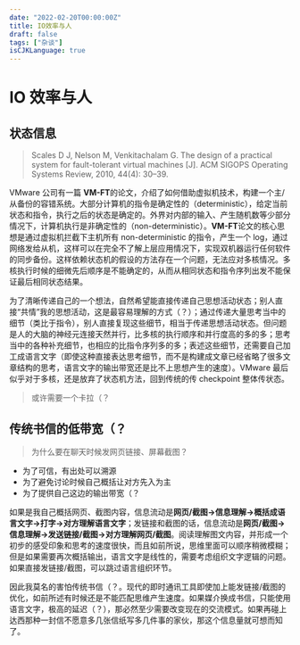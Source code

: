 ```yaml
---
date: "2022-02-20T00:00:00Z"
title: IO效率与人
draft: false
tags: ["杂谈"]
isCJKLanguage: true
---
```


# IO 效率与人

## 状态信息

> Scales D J, Nelson M, Venkitachalam G. The design of a practical system for fault-tolerant virtual machines [J]. ACM SIGOPS Operating Systems Review, 2010, 44(4): 30–39.

VMware 公司有一篇 **VM-FT**的论文，介绍了如何借助虚拟机技术，构建一个主/从备份的容错系统。大部分计算机的指令是确定性的（deterministic），给定当前状态和指令，执行之后的状态是确定的。外界对内部的输入、产生随机数等少部分情况下，计算机执行是非确定性的（non-deterministic）。**VM-FT**论文的核心思想是通过虚拟机拦截下主机所有 non-deterministic 的指令，产生一个 log，通过网络发给从机，这样可以在完全不了解上层应用情况下，实现双机器运行任何软件的同步备份。这样依赖状态机的假设的方法存在一个问题，无法应对多核情况。多核执行时候的细微先后顺序是不能确定的，从而从相同状态和指令序列出发不能保证最后相同状态结果。

为了清晰传递自己的一个想法，自然希望能直接传递自己思想活动状态；别人直接“共情”我的思想活动，这是最容易理解的方式（？）；通过传递大量思考当中的细节（类比于指令），别人直接复现这些细节，相当于传递思想活动状态。但问题是人的大脑的神经元连接天然并行，比多核的执行顺序和并行度高的多的多；思考当中的各种补充细节，也相应的比指令序列多的多；表述这些细节，还需要自己加工成语言文字（即使这种直接表达思考细节，而不是构建成文章已经省略了很多文章结构的思考，语言文字的输出带宽还是比不上思想产生的速度）。VMware 最后似乎对于多核，还是放弃了状态机方法，回到传统的传 checkpoint 整体传状态。

> 或许需要一个卡拉（？

## 传统书信的低带宽（？

> 为什么要在聊天时候发网页链接、屏幕截图？

- 为了可信，有出处可以溯源
- 为了避免讨论时候自己概括让对方先入为主
- 为了提供自己这边的输出带宽（？

如果是我自己概括网页、截图内容，信息流动是**网页/截图->信息理解->概括成语言文字->打字->对方理解语言文字**；发链接和截图的话，信息流动是**网页/截图->信息理解->发送链接/截图->对方理解网页/截图**。阅读理解图文内容，并形成一个初步的感受印象和思考的速度很快，而且如前所说，思维里面可以顺序稍微模糊；但是如果需要再次概括输出，语言文字是线性的，需要考虑组织文字逻辑的问题。如果直接发链接/截图，可以跳过语言组织环节。

因此我莫名的害怕传统书信（？。现代的即时通讯工具即使加上能发链接/截图的优化，如前所述有时候还是不能匹配思维产生速度。如果媒介换成书信，只能使用语言文字，极高的延迟（？），那必然至少需要改变现在的交流模式。如果再碰上达西那种一封信不愿意多几张信纸写多几件事的家伙，那这个信息量就可想而知了。
